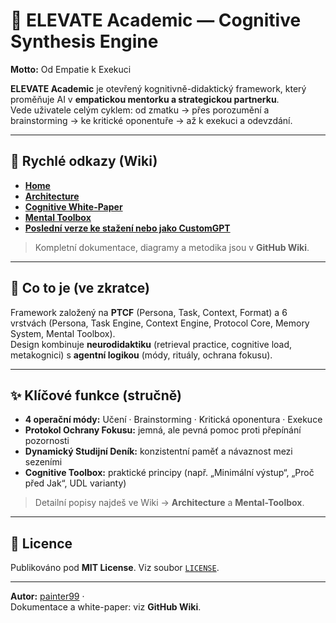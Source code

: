 # 🤖 ELEVATE Academic — Cognitive Synthesis Engine
**Motto:** Od Empatie k Exekuci

**ELEVATE Academic** je otevřený kognitivně-didaktický framework, který proměňuje AI v **empatickou mentorku a strategickou partnerku**.  
Vede uživatele celým cyklem: od zmatku → přes porozumění a brainstorming → ke kritické oponentuře → až k exekuci a odevzdání.

---

## 🔗 Rychlé odkazy (Wiki)
- [**Home**](https://github.com/painter99/ELEVATE-Academic/wiki)
- [**Architecture**](https://github.com/painter99/ELEVATE-Academic/wiki/Architecture)
- [**Cognitive White-Paper**](https://github.com/painter99/ELEVATE-Academic/wiki/Cognitive-Whitepaper)  
- [**Mental Toolbox**](https://github.com/painter99/ELEVATE-Academic/wiki/Mental-Toolbox)
- [**Poslední verze ke stažení nebo jako CustomGPT**](https://github.com/painter99/ELEVATE-Academic/releases)

> Kompletní dokumentace, diagramy a metodika jsou v **GitHub Wiki**.

---

## 🧠 Co to je (ve zkratce)
Framework založený na **PTCF** (Persona, Task, Context, Format) a 6 vrstvách (Persona, Task Engine, Context Engine, Protocol Core, Memory System, Mental Toolbox).  
Design kombinuje **neurodidaktiku** (retrieval practice, cognitive load, metakognici) s **agentní logikou** (módy, rituály, ochrana fokusu).

---

## ✨ Klíčové funkce (stručně)
- **4 operační módy:** Učení · Brainstorming · Kritická oponentura · Exekuce  
- **Protokol Ochrany Fokusu:** jemná, ale pevná pomoc proti přepínání pozornosti  
- **Dynamický Studijní Deník:** konzistentní paměť a návaznost mezi sezeními  
- **Cognitive Toolbox:** praktické principy (např. „Minimální výstup“, „Proč před Jak“, UDL varianty)

> Detailní popisy najdeš ve Wiki → **Architecture** a **Mental-Toolbox**.

---

## 📜 Licence
Publikováno pod **MIT License**. Viz soubor [`LICENSE`](./LICENSE.md).

---

**Autor:** [painter99](https://github.com/painter99) ·  
Dokumentace a white-paper: viz **GitHub Wiki**.
